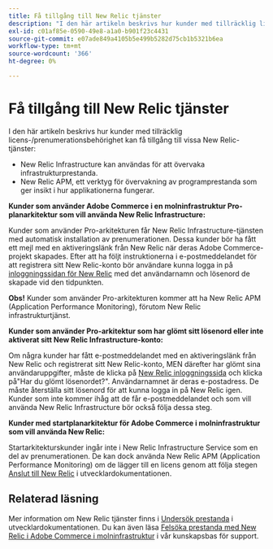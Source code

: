 ```yaml
---
title: Få tillgång till New Relic tjänster
description: "I den här artikeln beskrivs hur kunder med tillräcklig licens-/prenumerationsauktorisering kan få tillgång till utvalda New Relic-tjänster:"
exl-id: c01af85e-0590-49e8-a1a0-b901f23c4431
source-git-commit: e07ade849a4105b5e499b5282d75cb1b5321b6ea
workflow-type: tm+mt
source-wordcount: '366'
ht-degree: 0%

---
```


# Få tillgång till New Relic tjänster

I den här artikeln beskrivs hur kunder med tillräcklig licens-/prenumerationsbehörighet kan få tillgång till vissa New Relic-tjänster:

* New Relic Infrastructure kan användas för att övervaka infrastrukturprestanda.
* New Relic APM, ett verktyg för övervakning av programprestanda som ger insikt i hur applikationerna fungerar.

**Kunder som använder Adobe Commerce i en molninfrastruktur Pro-planarkitektur som vill använda New Relic Infrastructure:**

Kunder som använder Pro-arkitekturen får New Relic Infrastructure-tjänsten med automatisk installation av prenumerationen. Dessa kunder bör ha fått ett mejl med en aktiveringslänk från New Relic när deras Adobe Commerce-projekt skapades. Efter att ha följt instruktionerna i e-postmeddelandet för att registrera sitt New Relic-konto bör användare kunna logga in på [inloggningssidan för New Relic](https://login.newrelic.com/login) med det användarnamn och lösenord de skapade vid den tidpunkten.

**Obs!** Kunder som använder Pro-arkitekturen kommer att ha New Relic APM (Application Performance Monitoring), förutom New Relic infrastrukturtjänst.

**Kunder som använder Pro-arkitektur som har glömt sitt lösenord eller inte aktiverat sitt New Relic Infrastructure-konto:**

Om några kunder har fått e-postmeddelandet med en aktiveringslänk från New Relic och registrerat sitt New Relic-konto, MEN därefter har glömt sina användaruppgifter, måste de klicka på [New Relic inloggningssida](https://login.newrelic.com/login) och klicka på&quot;Har du glömt lösenordet?&quot;. Användarnamnet är deras e-postadress. De måste återställa sitt lösenord för att kunna logga in på New Relic igen. Kunder som inte kommer ihåg att de får e-postmeddelandet och som vill använda New Relic Infrastructure bör också följa dessa steg.

**Kunder med startplanarkitektur för Adobe Commerce i molninfrastruktur som vill använda New Relic:**

Startarkitekturskunder ingår inte i New Relic Infrastructure Service som en del av prenumerationen. De kan dock använda New Relic APM (Application Performance Monitoring) om de lägger till en licens genom att följa stegen [Anslut till New Relic](https://devdocs.magento.com/cloud/project/new-relic.html#connect-to-new-relic) i utvecklardokumentationen.

## Relaterad läsning

Mer information om New Relic tjänster finns i [Undersök prestanda](https://devdocs.magento.com/cloud/project/new-relic.html#investigate-performance) i utvecklardokumentationen. Du kan även läsa [Felsöka prestanda med New Relic i Adobe Commerce i molninfrastruktur](/help/troubleshooting/miscellaneous/troubleshoot-performance-using-new-relic-on-magento-commerce.md) i vår kunskapsbas för support.
